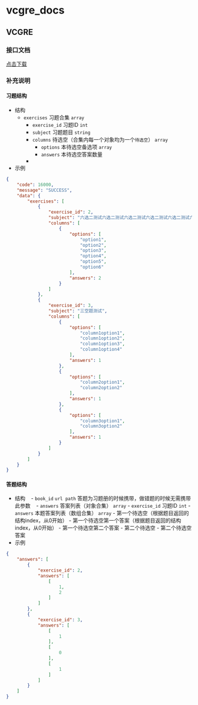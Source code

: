 # vcgre_docs

VCGRE
---

### 接口文档
[点击下载](https://git.backzero.com/liasica/vcgre/raw/master/web/api.paw)

### 补充说明

#### 习题结构
- 结构
    - `exercises` 习题合集 `array`
        - `exercise_id` 习题ID `int`
        - `subject` 习题题目 `string`
        - `columns` 待选空（合集内每一个对象均为一个`待选空`） `array`
            - `options` 本待选空备选项 `array`
            - `answers` 本待选空答案数量
        -     
- 示例
```json
{
    "code": 16000,
    "message": "SUCCESS",
    "data": {
        "exercises": [
            {
                "exercise_id": 2,
                "subject": "六选二测试六选二测试六选二测试六选二测试六选二测试六选二测试六选二测试六选二测试六选二测试六选二测试六选二测试六选二测试六选二测试六选二测试六选二测试六选二测试六选二测试六选二测试六选二测试六选二测试六选二测试六选二测试六选二测试六选二测试六选二测试六选二测试六选二测试六选二测试六选二测试六选二测试六选二测试六选二测试六选二测试六选二测试六选二测试六选二测试六选二测试六选二测试六选二测试六选二测试六选二测试六选二测试六选二测试六选二测试六选二测试六选二测试六选二测试六选二测试六选二测试六选二测试六选二测试六选二测试六选二测试六选二测试六选二测试六选二测试六选二测试六选二测试六选二测试六选二测试六选二测试六选二测试六选二测试六选二测试六选二测试六选二测试六选二测试六选二测试六选二测试六选二测试六选二测试六选二测试六选二测试六选二测试六选二测试六选二测试六选二测试六选二测试六选二测试六选二测试六选二测试六选二测试六选二测试六选二测试六选二测试六选二测试六选二测试六选二测试六选二测试六选二测试六选二测试六选二测试六选二测试六选二测试六选二测试六选二测试六选二测试六选二测试六选二测试六选二测试六选二测试六选二测试六选二测试六选二测试六选二测试六选二测试六选二测试六选二测试六选二测试六选二测试六选二测试六选二测试六选二测试六选二测试六选二测试六选二测试六选二测试六选二测试六选二测试六选二测试六选二测试六选二测试六选二测试六选二测试六选二测试六选二测试六选二测试六选二测试六选二测试六选二测试六选二测试六选二测试六选二测试六选二测试六选二测试六选二测试六选二测试六选二测试六选二测试六选二测试六选二测试六选二测试六选二测试六选二测试六选二测试六选二测试六选二测试六选二测试六选二测试六选二测试六选二测试六选二测试六选二测试六选二测试六选二测试六选二测试六选二测试六选二测试六选二测试六选二测试六选二测试六选二测试六选二测试六选二测试六选二测试六选二测试六选二测试六选二测试六选二测试六选二测试六选二测试六选二测试六选二测试六选二测试六选二测试六选二测试六选二测试六选二测试六选二测试六选二测试六选二测试六选二测试六选二测试六选二测试六选二测试六选二测试六选二测试六选二测试六选二测试六选二测试六选二测试六选二测试六选二测试六选二测试六选二测试六选二测试六选二测试六选二测试六选二测试六选二测试六选二测试六选二测试六选二测试六选二测试六选二测试六选二测试六选二测试六选二测试六选二测试六选二测试六选二测试六选二测试六选二测试六选二测试六选二测试六选二测试六选二测试六选二测试六选二测试六选二测试",
                "columns": [
                    {
                        "options": [
                            "option1",
                            "option2",
                            "option3",
                            "option4",
                            "option5",
                            "option6"
                        ],
                        "answers": 2
                    }
                ]
            },
            {
                "exercise_id": 3,
                "subject": "三空题测试",
                "columns": [
                    {
                        "options": [
                            "column1option1",
                            "column1option2",
                            "column1option3",
                            "column1option4"
                        ],
                        "answers": 1
                    },
                    {
                        "options": [
                            "column2option1",
                            "column2option2"
                        ],
                        "answers": 1
                    },
                    {
                        "options": [
                            "column3option1",
                            "column3option2"
                        ],
                        "answers": 1
                    }
                ]
            }
        ]
    }
}
```

#### 答题结构

- 结构
    - `book_id` `url path` 答题为习题册的时候携带，做错题的时候无需携带此参数
    - `answers` 答案列表（对象合集） `array`
        - `exercise_id` 习题ID `int`
        - `answers` 本题答案列表（数组合集） `array`
            - 第一个待选空（根据题目返回的结构index，从0开始）
                - 第一个待选空第一个答案（根据题目返回的结构index，从0开始）
                - 第一个待选空第二个答案
            - 第二个待选空
                - 第二个待选空答案
- 示例
```json
{
    "answers": [
        {
            "exercise_id": 2,
            "answers": [
                [
                    1,
                    2
                ]
            ]
        },
        {
            "exercise_id": 3,
            "answers": [
                [
                    1
                ],
                [
                    0
                ],
                [
                    1
                ]
            ]
        }
    ]
}
```
